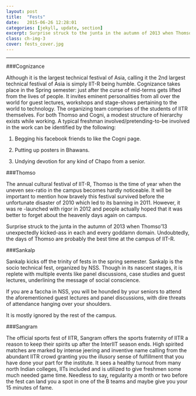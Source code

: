 ```yaml
---
layout: post
title:  "Fests"
date:   2015-06-26 12:28:01
categories: [jekyll, update, section]
excerpt: Surprise struck to the junta in the autumn of 2013 when Thomso’13 unexpectedly kicked-ass in each and every goddamn domain. Undoubtedly, the days of Thomso are probably the best time at the campus of IIT-R. 
class: ch-img-3
cover: fests_cover.jpg
--- 	
```

--------------------------------
###Cognizance  

Although it is the largest technical festival of Asia, calling it the 2nd largest technical festival of 
Asia is simply IIT-R being humble. Cognizance takes place in the Spring semester: just after the 
curse of mid-terms gets lifted from the lives of people. It invites eminent personalities from all 
over the world for guest lectures, workshops and stage-shows pertaining to the world to 
technology. The organizing team comprises of the students of IITR themselves. For both 
Thomso and Cogni, a modest structure of hierarchy exists while working. A typical freshman 
involved/pretending-to-be involved in the work can be identified by the following:  

1. Begging his facebook friends to like the Cogni page.   

2. Putting up posters in Bhawans.   

3. Undying devotion for any kind of Chapo from a senior.  

###Thomso  

The annual cultural festival of IIT-R, Thomso is the time of year when the uneven sex-ratio in 
the campus becomes hardly noticeable. It will be important to mention how bravely this festival 
survived before the unfortunate disaster of 2010 which led to its banning in 2011. However, it 
was re -launched with rigor in 2012 and people actually hoped that it was better to forget 
about the heavenly days again on campus.  

Surprise struck to the junta in the autumn of 2013 when Thomso’13 unexpectedly kicked-ass in 
each and every goddamn domain. Undoubtedly, the days of Thomso are probably the best time 
at the campus of IIT-R.  

###Sankalp  

Sankalp kicks off the trinity of fests in the spring semester. Sankalp is the socio technical fest, 
organized by NSS. Though in its nascent stages, it is replete with multiple events like panel 
discussions, case studies and guest lectures, underlining the message of social conscience.  

If you are a faccha in NSS, you will be hounded by your seniors to attend the aforementioned 
guest lectures and panel discussions, with dire threats of attendance hanging over your 
shoulders.  

It is mostly ignored by the rest of the campus.

###Sangram  

The official sports fest of IITR, Sangram offers the sports fraternity of IITR a reason to keep their 
spirits up after the InterIIT season ends. High spirited matches are marked by intense jeering 
and inventive name calling from the abundant IITR crowd granting you the illusory sense of 
fulfillment that you have done your part for the institute. It sees a healthy turnout from many 
north Indian colleges, IITs included and is utilized to give freshmen some much needed game 
time. Needless to say, regularity a month or two before the fest can land you a spot in one of 
the B teams and maybe give you your 15 minutes of fame.
